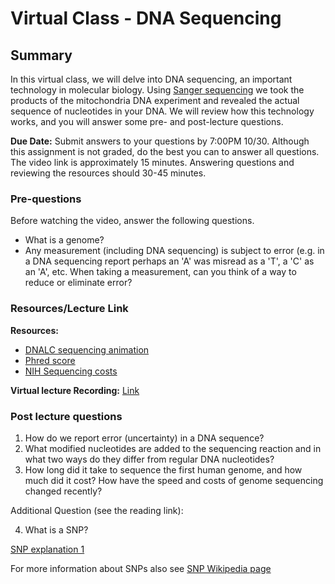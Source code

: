 # Virtual Class - DNA Sequencing


## Summary

In this virtual class, we will delve into DNA sequencing, an important technology in molecular biology. Using [Sanger sequencing](en.wikipedia.org/wiki/Sanger_sequencing) we took the products of the mitochondria DNA experiment and revealed the actual sequence of nucleotides in your DNA. We will review how this technology works, and you will answer some pre- and post-lecture questions. 

**Due Date:** Submit answers to your questions by 7:00PM 10/30. Although this assignment is not graded, do the best you can to answer all questions. The video link is approximately 15 minutes. Answering questions and reviewing the resources should 30-45 minutes. 

### Pre-questions

Before watching the video, answer the following questions. 

- What is a genome?
- Any measurement (including DNA sequencing) is subject to error (e.g. in a DNA sequencing report perhaps an 'A' was misread as a 'T', a 'C' as an 'A', etc. When taking a measurement, can you think of a way to reduce or eliminate error?


### Resources/Lecture Link

**Resources:**
- [DNALC sequencing animation](https://www.dnalc.org/view/15923-Cycle-sequencing.html)
- [Phred score](https://en.wikipedia.org/wiki/Phred_quality_score)
- [NIH Sequencing costs](https://www.genome.gov/sequencingcosts/)

**Virtual lecture Recording:** [Link](https://drive.google.com/file/d/1xL7znAjVw5cYfDw4cdHwHpxCb6y7cvuN/view?usp=sharing)


### Post lecture questions

1. How do we report error (uncertainty) in a DNA sequence?
2.  What modified nucleotides are added to the sequencing reaction and in what two ways do they differ from regular DNA nucleotides? 
3. How long did it take to sequence the first human genome, and how much did it cost? How have the speed and costs of genome sequencing changed recently?

Additional Question (see the reading link):

4.  What is a SNP?

[SNP explanation 1](https://ghr.nlm.nih.gov/primer/genomicresearch/snp)

For more information about SNPs also see [SNP Wikipedia page](https://en.wikipedia.org/wiki/Single-nucleotide_polymorphism)

